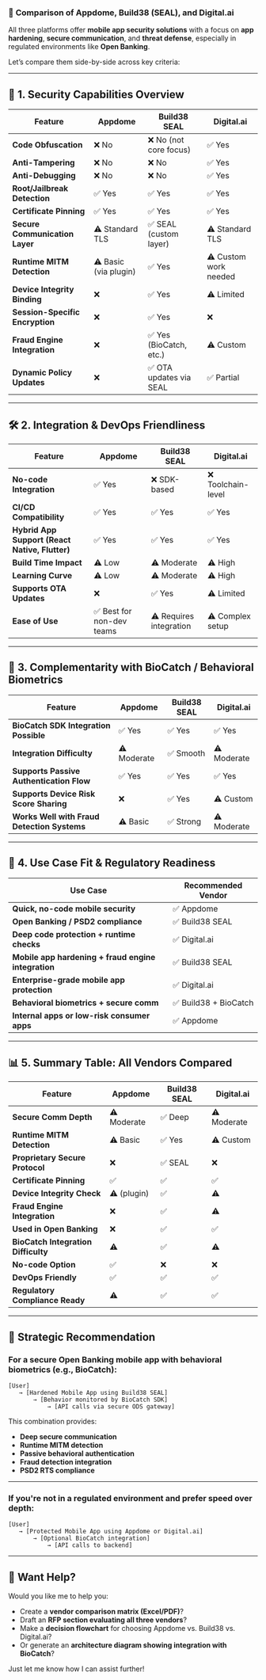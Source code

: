 ### 🧠 **Comparison of Appdome, Build38 (SEAL), and Digital.ai**

All three platforms offer **mobile app security solutions** with a focus on **app hardening**, **secure communication**, and **threat defense**, especially in regulated environments like **Open Banking**.

Let’s compare them side-by-side across key criteria:

---

## 🔐 1. **Security Capabilities Overview**

| Feature | Appdome | Build38 SEAL | Digital.ai |
|--------|---------|--------------|------------|
| **Code Obfuscation** | ❌ No | ❌ No (not core focus) | ✅ Yes |
| **Anti-Tampering** | ❌ No | ❌ No | ✅ Yes |
| **Anti-Debugging** | ❌ No | ❌ No | ✅ Yes |
| **Root/Jailbreak Detection** | ✅ Yes | ✅ Yes | ✅ Yes |
| **Certificate Pinning** | ✅ Yes | ✅ Yes | ✅ Yes |
| **Secure Communication Layer** | ⚠️ Standard TLS | ✅ SEAL (custom layer) | ⚠️ Standard TLS |
| **Runtime MITM Detection** | ⚠️ Basic (via plugin) | ✅ Yes | ⚠️ Custom work needed |
| **Device Integrity Binding** | ❌ | ✅ Yes | ⚠️ Limited |
| **Session-Specific Encryption** | ❌ | ✅ Yes | ❌ |
| **Fraud Engine Integration** | ❌ | ✅ Yes (BioCatch, etc.) | ⚠️ Custom |
| **Dynamic Policy Updates** | ❌ | ✅ OTA updates via SEAL | ✅ Partial |

---

## 🛠️ 2. **Integration & DevOps Friendliness**

| Feature | Appdome | Build38 SEAL | Digital.ai |
|--------|---------|--------------|------------|
| **No-code Integration** | ✅ Yes | ❌ SDK-based | ❌ Toolchain-level |
| **CI/CD Compatibility** | ✅ Yes | ✅ Yes | ✅ Yes |
| **Hybrid App Support (React Native, Flutter)** | ✅ Yes | ✅ Yes | ✅ Yes |
| **Build Time Impact** | ⚠️ Low | ⚠️ Moderate | ⚠️ High |
| **Learning Curve** | ⚠️ Low | ⚠️ Moderate | ⚠️ High |
| **Supports OTA Updates** | ❌ | ✅ Yes | ⚠️ Limited |
| **Ease of Use** | ✅ Best for non-dev teams | ⚠️ Requires integration | ⚠️ Complex setup |

---

## 🧠 3. **Complementarity with BioCatch / Behavioral Biometrics**

| Feature | Appdome | Build38 SEAL | Digital.ai |
|--------|---------|--------------|------------|
| **BioCatch SDK Integration Possible** | ✅ Yes | ✅ Yes | ✅ Yes |
| **Integration Difficulty** | ⚠️ Moderate | ✅ Smooth | ⚠️ Moderate |
| **Supports Passive Authentication Flow** | ✅ Yes | ✅ Yes | ✅ Yes |
| **Supports Device Risk Score Sharing** | ❌ | ✅ Yes | ⚠️ Custom |
| **Works Well with Fraud Detection Systems** | ⚠️ Basic | ✅ Strong | ⚠️ Moderate |

---

## 🎯 4. **Use Case Fit & Regulatory Readiness**

| Use Case | Recommended Vendor |
|----------|--------------------|
| **Quick, no-code mobile security** | ✅ Appdome |
| **Open Banking / PSD2 compliance** | ✅ Build38 SEAL |
| **Deep code protection + runtime checks** | ✅ Digital.ai |
| **Mobile app hardening + fraud engine integration** | ✅ Build38 SEAL |
| **Enterprise-grade mobile app protection** | ✅ Digital.ai |
| **Behavioral biometrics + secure comm** | ✅ Build38 + BioCatch |
| **Internal apps or low-risk consumer apps** | ✅ Appdome |

---

## 📊 5. **Summary Table: All Vendors Compared**

| Feature | Appdome | Build38 SEAL | Digital.ai |
|--------|---------|--------------|------------|
| **Secure Comm Depth** | ⚠️ Moderate | ✅ Deep | ⚠️ Moderate |
| **Runtime MITM Detection** | ⚠️ Basic | ✅ Yes | ⚠️ Custom |
| **Proprietary Secure Protocol** | ❌ | ✅ SEAL | ❌ |
| **Certificate Pinning** | ✅ | ✅ | ✅ |
| **Device Integrity Check** | ⚠️ (plugin) | ✅ | ⚠️ |
| **Fraud Engine Integration** | ❌ | ✅ | ⚠️ |
| **Used in Open Banking** | ❌ | ✅ | ✅ |
| **BioCatch Integration Difficulty** | ⚠️ | ✅ | ⚠️ |
| **No-code Option** | ✅ | ❌ | ❌ |
| **DevOps Friendly** | ✅ | ✅ | ✅ |
| **Regulatory Compliance Ready** | ⚠️ | ✅ | ✅ |

---

## 🧩 Strategic Recommendation

### For a **secure Open Banking mobile app with behavioral biometrics (e.g., BioCatch)**:
```
[User] 
   → [Hardened Mobile App using Build38 SEAL]
       → [Behavior monitored by BioCatch SDK]
           → [API calls via secure ODS gateway]
```

This combination provides:
- **Deep secure communication**
- **Runtime MITM detection**
- **Passive behavioral authentication**
- **Fraud detection integration**
- **PSD2 RTS compliance**

---

### If you're not in a regulated environment and prefer speed over depth:
```
[User]
   → [Protected Mobile App using Appdome or Digital.ai]
       → [Optional BioCatch integration]
           → [API calls to backend]
```

---

## 📄 Want Help?

Would you like me to help you:
- Create a **vendor comparison matrix (Excel/PDF)**?
- Draft an **RFP section evaluating all three vendors**?
- Make a **decision flowchart** for choosing Appdome vs. Build38 vs. Digital.ai?
- Or generate an **architecture diagram showing integration with BioCatch**?

Just let me know how I can assist further!
